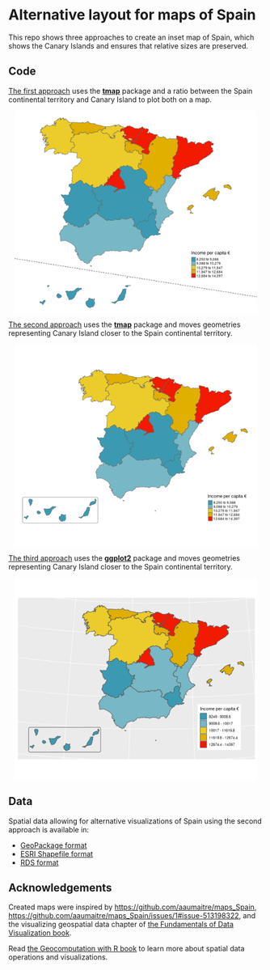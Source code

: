 Alternative layout for maps of Spain
================

This repo shows three approaches to create an inset map of Spain, which
shows the Canary Islands and ensures that relative sizes are preserved.

## Code

[The first
approach](https://github.com/Nowosad/spain-map-layout/blob/master/R/01_first_approach.R)
uses the [**tmap**](https://github.com/mtennekes/tmap) package and a
ratio between the Spain continental territory and Canary Island to plot
both on a
map.

<img src="maps/01_map.png" height="400" style="display: block; margin: auto;" />

[The second
approach](https://github.com/Nowosad/spain-map-layout/blob/master/R/02_second_approach.R)
uses the [**tmap**](https://github.com/mtennekes/tmap) package and moves
geometries representing Canary Island closer to the Spain continental
territory.

<img src="maps/02_map.png" height="400" style="display: block; margin: auto;" />

[The third
approach](https://github.com/Nowosad/spain-map-layout/blob/master/R/03_third_approach.R)
uses the [**ggplot2**](https://ggplot2.tidyverse.org/) package and moves
geometries representing Canary Island closer to the Spain continental
territory.

<img src="maps/03_map.png" height="400" style="display: block; margin: auto;" />

## Data

Spatial data allowing for alternative visualizations of Spain using the
second approach is available in:

  - [GeoPackage
    format](https://github.com/Nowosad/spain-map-layout/raw/master/data/spain_data.gpkg)
  - [ESRI Shapefile
    format](https://github.com/Nowosad/spain-map-layout/raw/master/data/spain_data.zip)
  - [RDS
    format](https://github.com/Nowosad/spain-map-layout/raw/master/data/spain_data.rds)

## Acknowledgements

Created maps were inspired by <https://github.com/aaumaitre/maps_Spain>,
<https://github.com/aaumaitre/maps_Spain/issues/1#issue-513198322>, and
the visualizing geospatial data chapter of [the Fundamentals of Data
Visualization
book](https://serialmentor.com/dataviz/geospatial-data.html).

Read [the Geocomputation with R
book](https://geocompr.robinlovelace.net/) to learn more about spatial
data operations and visualizations.
